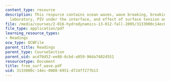 ```yaml
---
content_type: resource
description: This respurce contains ocean waves, wave breaking, breaking wave in a
  laboratory, PIV under the interface, and effect of surface tension on wave profile.
file: /media/courses/2-016-hydrodynamics-13-012-fall-2005/3133000c14ec08086951d724ff277b13_free_surf_wave.pdf
file_type: application/pdf
learning_resource_types:
- Readings
ocw_type: OCWFile
parent_title: Readings
parent_type: CourseSection
parent_uid: acd70d52-ee88-6cbd-a959-96da74024551
resourcetype: Document
title: free_surf_wave.pdf
uid: 3133000c-14ec-0808-6951-d724ff277b13
---
```

